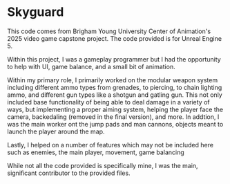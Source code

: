 # Skyguard

This code comes from Brigham Young University Center of Animation's 2025 video game capstone project. The code provided is for Unreal Engine 5.

Within this project, I was a gameplay programmer but I had the opportunity to help with UI, game balance, and a small bit of animation.

Within my primary role, I primarily worked on the modular weapon system including different ammo types from grenades, to piercing, to chain lighting ammo, and different gun types like a shotgun and gatling gun. This not only included base functionality of being able to deal damage in a variety of ways, but implementing a proper aiming system, helping the player face the camera, backedaling (removed in the final version), and more. In addtion, I was the main worker ont the jump pads and man cannons, objects meant to launch the player around the map.

Lastly, I helped on a number of features which may not be included here such as enemies, the main player, movement, game balancing

While not all the code provided is specifically mine, I was the main, significant contributor to the provided files.
